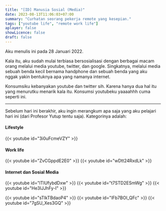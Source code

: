 ```yaml
---
title: "[ID] Manusia Sosial (Media)"
date: 2023-08-13T11:06:03+07:00
summary: "Curhatan seorang pekerja remote yang kesepian." 
tags: ["youtube life", "remote work life"]
aplayer: false
showLicence: false
draft: false
---
```


Aku menulis ini pada 28 Januari 2022.

Kala itu, aku sudah mulai terbiasa bersosialisasi dengan berbagai macam orang melalui media youtube, twitter, dan google. Singkatnya, melalui media sebuah benda kecil bernama handphone dan sebuah benda yang aku nggak yakin bentuknya apa yang namanya internet.

Konsumsiku kebanyakan youtube dan twitter sih. Karena hanya dua hal itu yang menurutku menarik kala itu. Konsumsi youtubeku yaaaahhh cuma seperti ini. 

---

Sebelum hari ini berakhir, aku ingin merangkum apa saja yang aku pelajari hari ini (dari Profesor Yutup tentu saja). Kategorinya adalah:
#### Lifestyle
{{< youtube id="3i0uFcmeVZY" >}}

#### Work life
{{< youtube id="ZvCGppdE2E0" >}}
{{< youtube id="wDtt24RxdLk" >}}

#### Internet dan Sosial Media
{{< youtube id="lTIUfybdDxw" >}}
{{< youtube id="t7STD2ESmWg" >}}
{{< youtube id="He3IJJhFy-I" >}}


{{< youtube id="sTlkTBdaoP4" >}}
{{< youtube id="lFb7BOI_QFc" >}}
{{< youtube id="7gSU_Xes3GQ" >}}
